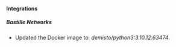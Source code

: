 #### Integrations
##### Bastille Networks
- Updated the Docker image to: *demisto/python3:3.10.12.63474*.
